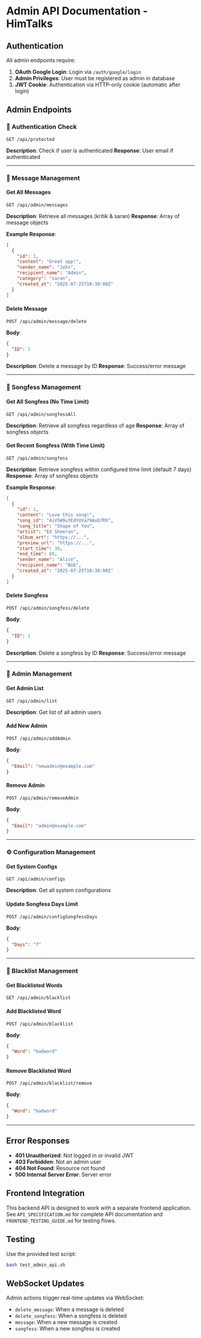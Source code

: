 # Admin API Documentation - HimTalks

## Authentication
All admin endpoints require:
1. **OAuth Google Login**: Login via `/auth/google/login`
2. **Admin Privileges**: User must be registered as admin in database
3. **JWT Cookie**: Authentication via HTTP-only cookie (automatic after login)

## Admin Endpoints

### 🔐 Authentication Check
```
GET /api/protected
```
**Description**: Check if user is authenticated
**Response**: User email if authenticated

---

### 📨 Message Management

#### Get All Messages
```
GET /api/admin/messages
```
**Description**: Retrieve all messages (kritik & saran)
**Response**: Array of message objects

**Example Response**:
```json
[
  {
    "id": 1,
    "content": "Great app!",
    "sender_name": "John",
    "recipient_name": "Admin",
    "category": "saran",
    "created_at": "2025-07-25T10:30:00Z"
  }
]
```

#### Delete Message
```
POST /api/admin/message/delete
```
**Body**:
```json
{
  "ID": 1
}
```
**Description**: Delete a message by ID
**Response**: Success/error message

---

### 🎵 Songfess Management

#### Get All Songfess (No Time Limit)
```
GET /api/admin/songfessAll
```
**Description**: Retrieve all songfess regardless of age
**Response**: Array of songfess objects

#### Get Recent Songfess (With Time Limit)
```
GET /api/admin/songfess
```
**Description**: Retrieve songfess within configured time limit (default 7 days)
**Response**: Array of songfess objects

**Example Response**:
```json
[
  {
    "id": 1,
    "content": "Love this song!",
    "song_id": "4iV5W9uYEdYUVa79Axb7Rh",
    "song_title": "Shape of You",
    "artist": "Ed Sheeran",
    "album_art": "https://...",
    "preview_url": "https://...",
    "start_time": 30,
    "end_time": 60,
    "sender_name": "Alice",
    "recipient_name": "Bob",
    "created_at": "2025-07-25T10:30:00Z"
  }
]
```

#### Delete Songfess
```
POST /api/admin/songfess/delete
```
**Body**:
```json
{
  "ID": 1
}
```
**Description**: Delete a songfess by ID
**Response**: Success/error message

---

### 👥 Admin Management

#### Get Admin List
```
GET /api/admin/list
```
**Description**: Get list of all admin users

#### Add New Admin
```
POST /api/admin/addAdmin
```
**Body**:
```json
{
  "Email": "newadmin@example.com"
}
```

#### Remove Admin
```
POST /api/admin/removeAdmin
```
**Body**:
```json
{
  "Email": "admin@example.com"
}
```

---

### ⚙️ Configuration Management

#### Get System Configs
```
GET /api/admin/configs
```
**Description**: Get all system configurations

#### Update Songfess Days Limit
```
POST /api/admin/configSongfessDays
```
**Body**:
```json
{
  "Days": "7"
}
```

---

### 🚫 Blacklist Management

#### Get Blacklisted Words
```
GET /api/admin/blacklist
```

#### Add Blacklisted Word
```
POST /api/admin/blacklist
```
**Body**:
```json
{
  "Word": "badword"
}
```

#### Remove Blacklisted Word
```
POST /api/admin/blacklist/remove
```
**Body**:
```json
{
  "Word": "badword"
}
```

---

## Error Responses

- **401 Unauthorized**: Not logged in or invalid JWT
- **403 Forbidden**: Not an admin user
- **404 Not Found**: Resource not found
- **500 Internal Server Error**: Server error

## Frontend Integration

This backend API is designed to work with a separate frontend application. 
See `API_SPECIFICATION.md` for complete API documentation and `FRONTEND_TESTING_GUIDE.md` for testing flows.

## Testing

Use the provided test script:
```bash
bash test_admin_api.sh
```

## WebSocket Updates

Admin actions trigger real-time updates via WebSocket:
- `delete_message`: When a message is deleted
- `delete_songfess`: When a songfess is deleted
- `message`: When a new message is created
- `songfess`: When a new songfess is created
